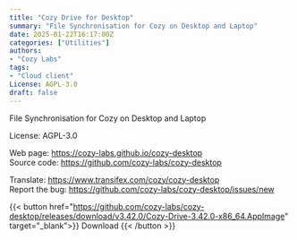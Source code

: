 ```yaml
---
title: "Cozy Drive for Desktop"
summary: "File Synchronisation for Cozy on Desktop and Laptop"
date: 2025-01-22T16:17:00Z
categories: ["Utilities"]
authors:
- "Cozy Labs"
tags:
- "Cloud client"
License: AGPL-3.0
draft: false
---
```


File Synchronisation for Cozy on Desktop and Laptop

License: AGPL-3.0

Web page: <https://cozy-labs.github.io/cozy-desktop>  
Source code: <https://github.com/cozy-labs/cozy-desktop>

Translate: <https://www.transifex.com/cozy/cozy-desktop>  
Report the bug: <https://github.com/cozy-labs/cozy-desktop/issues/new>  

{{< button href="https://github.com/cozy-labs/cozy-desktop/releases/download/v3.42.0/Cozy-Drive-3.42.0-x86_64.AppImage" target="_blank">}}
Download
{{< /button >}}